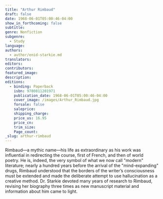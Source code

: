 ```yaml
---
title: "Arthur Rimbaud"
draft: false
date: 1968-06-01T05:00:46-04:00
show_in_forthcoming: false
subtitle:
genre: Nonfiction
subgenre:
  - Study
language:
authors:
  - author/enid-starkie.md
translators:
editors:
contributors:
featured_image:
description:
editions:
  - binding: Paperback
    isbn: 9780811201971
    publication_date: 1968-06-01T05:00:46-04:00
    cover_image: /images/Arthur_Rimbaud.jpg
    forsale: false
    saleprice:
    shipping_charge:
    price_us: 16.95
    price_cn:
    trim_size:
    Page_count:
_slug: arthur-rimbaud
---
```


Rimbaud––a mythic name––his life as extraordinary as his work was influential in redirecting the course, first of French, and then of world poetry. He is, indeed, the very symbol of what we now call "modern" literature; nearly a hundred years before the arrival of the "mind-expanding" drugs, Rimbaud understood that the borders of the writer’s consciousness must be extended and made the deliberate attempt to use hallucination as a creative method. Dr. Starkie devoted many years of research to Rimbaud, revising her biography three times as new manuscript material and information about him came to light.

